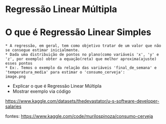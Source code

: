# Regressão Linear Múltipla

# O que é Regressão Linear Simples
    * A regressão, em geral, tem como objetivo tratar de um valor que não se consegue estimar inicialmente.
    * Dada uma distribuição de pontos no plano(como variáveis 'x', 'y' e 'z', por exemplo) obter a equação(reta) que melhor aproxima(ajuste) esses pontos
    * Ex:. Temos o exemplo da relação das variáveis 'final_de_semana' e 'temperatura_media' para estimar o 'consumo_cerveja':
    image.png
    

* Explicar o que é Regressão Linear Múltipla
* Mostrar exemplo via código

https://www.kaggle.com/datasets/thedevastator/u-s-software-developer-salaries



fontes: https://www.kaggle.com/code/murilospinoza/consumo-cerveja
